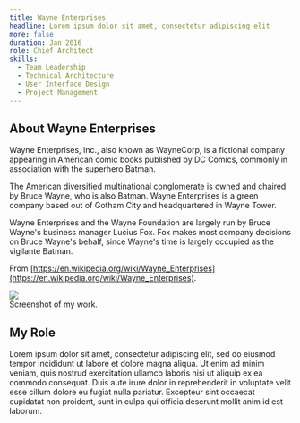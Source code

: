 ```yaml
---
title: Wayne Enterprises
headline: Lorem ipsum dolor sit amet, consectetur adipiscing elit
more: false
duration: Jan 2016
role: Chief Architect
skills:
  - Team Leadership
  - Technical Architecture
  - User Interface Design
  - Project Management
---
```


## About Wayne Enterprises

Wayne Enterprises, Inc., also known as WayneCorp, is a fictional company appearing in American comic books published by DC Comics, commonly in association with the superhero Batman.

The American diversified multinational conglomerate is owned and chaired by Bruce Wayne, who is also Batman. Wayne Enterprises is a green company based out of Gotham City and headquartered in Wayne Tower.

Wayne Enterprises and the Wayne Foundation are largely run by Bruce Wayne's business manager Lucius Fox. Fox makes most company decisions on Bruce Wayne's behalf, since Wayne's time is largely occupied as the vigilante Batman.

From [https://en.wikipedia.org/wiki/Wayne_Enterprises](https://en.wikipedia.org/wiki/Wayne_Enterprises).

<div class="card mb-3">
    <img class="card-img-top" src = "http://via.placeholder.com/900x250/20c997/ffffff?text=screenshot"/>
    <div class="card-body bg-light">
        <div class="card-text">Screenshot of my work.</div>
    </div>
</div>

## My Role

Lorem ipsum dolor sit amet, consectetur adipiscing elit, sed do eiusmod tempor incididunt ut labore et dolore magna aliqua. Ut enim ad minim veniam, quis nostrud exercitation ullamco laboris nisi ut aliquip ex ea commodo consequat. Duis aute irure dolor in reprehenderit in voluptate velit esse cillum dolore eu fugiat nulla pariatur. Excepteur sint occaecat cupidatat non proident, sunt in culpa qui officia deserunt mollit anim id est laborum.
